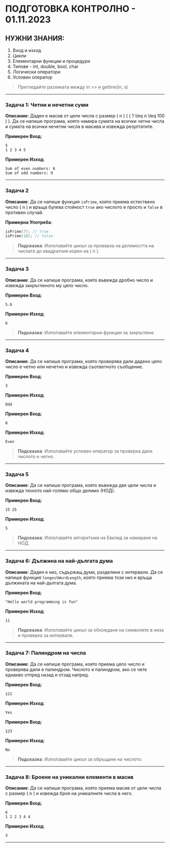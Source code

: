 # ПОДГОТОВКА КОНТРОЛНО - 01.11.2023

## НУЖНИ ЗНАНИЯ:

1. Вход и изход
2. Цикли
3. Елементарни функции и процедури
4. Типове - int, double, bool, char
5. Логически оператори
6. Условен оператор

> Прегледайте разликата между in >> и getline(in, s)

---

### Задача 1: Четни и нечетни суми

**Описание**: Даден е масив от цели числа с размер \( n \) ( \( 1 \leq n \leq 100 \) ). Да се напише програма, която намира сумата на всички четни числа и сумата на всички нечетни числа в масива и извежда резултатите.

**Примерен Вход**:

```
5
1 2 3 4 5
```

**Примерен Изход**:

```
Sum of even numbers: 6
Sum of odd numbers: 9
```

---

### Задача 2

**Описание**: Да се напише функция `isPrime`, която приема естествено число \( n \) и връща булева стойност `true` ако числото е просто и `false` в противен случай.

**Примерна Употреба**:

```cpp
isPrime(7); // true
isPrime(10); // false
```

> **Подсказка**: Използвайте цикъл за проверка на делимостта на числата до квадратния корен на \( n \).

---

### Задача 3

**Описание**: Да се напише програма, която въвежда дробно число и извежда закръгленото му цяло число.

**Примерен Вход**:

```
5.6
```

**Примерен Изход**:

```
6
```

> **Подсказка**: Използвайте елементарни функции за закръгляне.

---

### Задача 4

**Описание**: Да се напише програма, която проверява дали дадено цяло число е четно или нечетно и извежда съответното съобщение.

**Примерен Вход**:

```
3
```

**Примерен Изход**:

```
Odd
```

**Примерен Вход**:

```
8
```

**Примерен Изход**:

```
Even
```

> **Подсказка**: Използвайте условен оператор за проверка дали числото е четно.

---

### Задача 5

**Описание**: Да се напише програма, която въвежда две цели числа и извежда тяхното най-голямо общо делимо (НОД).

**Примерен Вход**:

```
15 25
```

**Примерен Изход**:

```
5
```

> **Подсказка**: Използвайте алгоритъма на Евклид за намиране на НОД.

---

### Задача 6: Дължина на най-дългата дума

**Описание**: Даден е низ, съдържащ думи, разделени с интервали. Да се напише функция `longestWordLength`, която приема този низ и връща дължината на най-дългата дума.

**Примерен Вход**:

```
"Hello world programming is fun"
```

**Примерен Изход**:

```
11
```

> **Подсказка**: Използвайте цикъл за обхождане на символите в низа и проверка за интервали.

---

### Задача 7: Палиндром на числа

**Описание**: Да се напише програма, която приема цяло число и проверява дали е палиндром. Числото е палиндром, ако се чете еднакво отпред назад и отзад напред.

**Примерен Вход**:

```
121
```

**Примерен Изход**:

```
Yes
```

**Примерен Вход**:

```
123
```

**Примерен Изход**:

```
No
```

> **Подсказка**: Използвайте цикъл за обръщане на числото.

---

### Задача 8: Броене на уникални елементи в масив

**Описание**: Да се напише програма, която приема масив от цели числа с размер \( n \) и извежда броя на уникалните числа в него.

**Примерен Вход**:

```
6
1 2 2 3 4 4
```

**Примерен Изход**:

```
3
```

---
